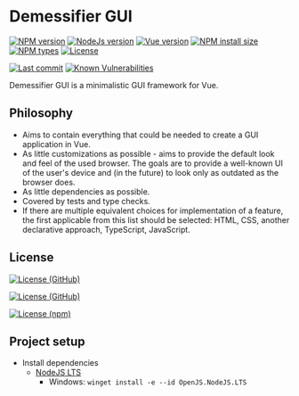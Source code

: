 # Demessifier GUI

[![NPM version][npm-version-image]][npm-url]
[![NodeJs version][npm-node-image]][npm-url]
[![Vue version][vue-version-image]][vue-url]
[![NPM install size][npm-install-size-image]][npm-install-size-url]
[![NPM types][npm-types-image]][npm-url]
[![License][npm-license-image]][npm-url]

[![Last commit][github-last-commit-image]][github-url]
[![Known Vulnerabilities][github-snyk-image]][github-snyk-url]

<!--[![Dependabot][github-dependabot-image]][github-url] TODO: broken: https://github.com/dependabot/dependabot-core/issues/1912 -->

<!--
[![NPM downloads monthly][npm-downloads-monthly-image]][npm-downloads-url]
[![NPM downloads yearly][npm-downloads-yearly-image]][npm-downloads-url]
[![NPM downloads total][npm-downloads-total-image]][npm-downloads-url]
[![NPM dependents][npm-dependents-image]][npm-downloads-url]
-->

Demessifier GUI is a minimalistic GUI framework for Vue.

## Philosophy

* Aims to contain everything that could be needed to create a GUI application in Vue.
* As little customizations as possible -
  aims to provide the default look and feel of the used browser.
  The goals are to provide a well-known UI of the user's device and
  (in the future) to look only as outdated as the browser does.
* As little dependencies as possible.
* Covered by tests and type checks.
* If there are multiple equivalent choices for implementation of a feature, 
  the first applicable from this list should be selected: 
  HTML, CSS, another declarative approach, TypeScript, JavaScript.

## License

[![License (GitHub)][github-license-local-image]](LICENSE)

[![License (GitHub)][github-license-main-image]][github-license-url]

[![License (npm)][npm-license-npm-image]][npm-url]

## Project setup

* Install dependencies
    * [NodeJS LTS](https://nodejs.org/en/download/package-manager)
        * Windows: `winget install -e --id OpenJS.NodeJS.LTS`
<!--  * `pnpm`
        * NodeJS: `npm install -g pnpm`
        * Windows: `winget install -e --id pnpm.pnpm` TODO: eaten by Avast  -->

<!-- ---------------------------------------------------------------- -->

[github-dependabot-image]: https://badgen.net/github/dependabot/demessifier/demessifier-gui
[github-last-commit-image]: https://badgen.net/github/last-commit/demessifier/demessifier-gui?icon=git
[github-license-local-image]: https://badgen.net/github/license/demessifier/demessifier-gui?icon=git&label=license%20%28GitHub%20local%29
[github-license-main-image]: https://badgen.net/github/license/demessifier/demessifier-gui?icon=github&label=license%20%28GitHub%20main%29
[github-license-url]: https://github.com/Demessifier/demessifier-gui/blob/main/LICENSE
[github-snyk-image]: https://snyk.io/test/github/demessifier/demessifier-gui/badge.svg
[github-snyk-url]: https://snyk.io/test/github/demessifier/demessifier-gui
[github-url]: https://github.com/Demessifier/demessifier-gui
[npm-dependents-image]: https://badgen.net/npm/dependents/@demessifier/demessifier-gui
[npm-downloads-monthly-image]: https://badgen.net/npm/dm/@demessifier/demessifier-gui
[npm-downloads-total-image]: https://badgen.net/npm/dt/@demessifier/demessifier-gui
[npm-downloads-yearly-image]: https://badgen.net/npm/dy/@demessifier/demessifier-gui
[npm-downloads-url]: https://npmcharts.com/compare/@demessifier/demessifier-gui?minimal=true
[npm-install-size-image]: https://badgen.net/packagephobia/install/@demessifier/demessifier-gui
[npm-install-size-url]: https://packagephobia.com/result?p=@demessifier/demessifier-gui
[npm-license-image]: https://badgen.net/npm/license/@demessifier/demessifier-gui
[npm-license-npm-image]: https://badgen.net/npm/license/@demessifier/demessifier-gui?icon=npm&label=license%20%28npm%29
[npm-node-image]: https://badgen.net/npm/node/@demessifier/demessifier-gui
[npm-types-image]: https://badgen.net/npm/types/@demessifier/demessifier-gui?icon=typescript
[npm-url]: https://www.npmjs.com/package/@demessifier/demessifier-gui
[npm-version-image]: https://badgen.net/npm/v/@demessifier/demessifier-gui
[vue-url]: https://vuejs.org/
[vue-version-image]: https://badgen.net/static/Vue/3

